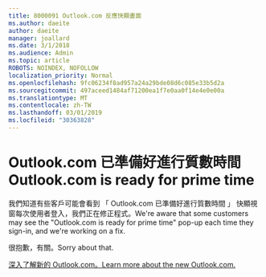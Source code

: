 ```yaml
---
title: 8000091 Outlook.com 反應快顯畫面
ms.author: daeite
author: daeite
manager: joallard
ms.date: 3/1/2018
ms.audience: Admin
ms.topic: article
ROBOTS: NOINDEX, NOFOLLOW
localization_priority: Normal
ms.openlocfilehash: 9fc06234f8ad957a24a29bde08d6c085e33b5d2a
ms.sourcegitcommit: 497aceed1484af71200ea1f7e0aa0f14e4e0e00a
ms.translationtype: MT
ms.contentlocale: zh-TW
ms.lasthandoff: 03/01/2019
ms.locfileid: "30363828"
---
```

# <a name="outlookcom-is-ready-for-prime-time"></a><span data-ttu-id="1eeb2-102">Outlook.com 已準備好進行質數時間</span><span class="sxs-lookup"><span data-stu-id="1eeb2-102">Outlook.com is ready for prime time</span></span>

<span data-ttu-id="1eeb2-103">我們知道有些客戶可能會看到 「 Outlook.com 已準備好進行質數時間 」 快顯視窗每次使用者登入，我們正在修正程式。</span><span class="sxs-lookup"><span data-stu-id="1eeb2-103">We're aware that some customers may see the "Outlook.com is ready for prime time" pop-up each time they sign-in, and we're working on a fix.</span></span>

<span data-ttu-id="1eeb2-104">很抱歉，有關。</span><span class="sxs-lookup"><span data-stu-id="1eeb2-104">Sorry about that.</span></span>

[<span data-ttu-id="1eeb2-105">深入了解新的 Outlook.com。</span><span class="sxs-lookup"><span data-stu-id="1eeb2-105">Learn more about the new Outlook.com.</span></span>](https://go.microsoft.com/fwlink/p/?linkid=2001300)